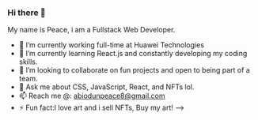### Hi there 👋
My name is Peace, i am a Fullstack Web Developer.

- 🔭 I’m currently working full-time at Huawei Technologies
- 🌱 I’m currently learning React.js and constantly developing my coding skills.
- 👯 I’m looking to collaborate on fun projects and open to being part of a team.
- 💬 Ask me about CSS, JavaScript, React, and NFTs lol.
- 📫 Reach me @: abiodunpeace8@gmail.com
- ⚡ Fun fact:I love art and i sell NFTs, Buy my art!
-->
